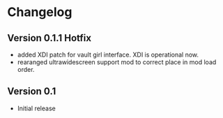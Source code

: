 # Changelog

## Version 0.1.1 Hotfix
- added XDI patch for vault girl interface. XDI is operational now.
- rearanged ultrawidescreen support mod to correct place in mod load order.

## Version 0.1
- Initial release
